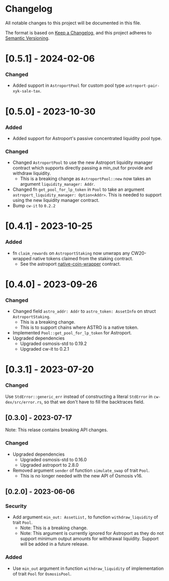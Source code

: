 # Changelog

All notable changes to this project will be documented in this file.

The format is based on [Keep a Changelog](https://keepachangelog.com/en/1.0.0/),
and this project adheres to [Semantic Versioning](https://semver.org/spec/v2.0.0.html).

# [0.5.1] - 2024-02-06

### Changed

- Added support in `AstroportPool` for custom pool type `astroport-pair-xyk-sale-tax`.

# [0.5.0] - 2023-10-30

### Added

- Added support for Astroport's passive concentrated liquidity pool type.

### Changed

- Changed `AstroportPool` to use the new Astroport liquidity manager contract which supports directly passing a min_out for provide and withdraw liquidity.
  - This is a breaking change as `AstroportPool::new` now takes an argument `liquidity_manager: Addr`.
- Changed fn `get_pool_for_lp_token` in `Pool` to take an argument `astroport_liquidity_manager: Option<Addr>`. This is needed to support using the new liquidity manager contract.
- Bump `cw-it` to `0.2.2`

# [0.4.1] - 2023-10-25

### Added

- fn `claim_rewards` on `AstroportStaking` now unwraps any CW20-wrapped native tokens claimed from the staking contract.
  - See the astroport [native-coin-wrapper](https://github.com/astroport-fi/astroport-core/tree/main/contracts/periphery/native-coin-wrapper) contract.

# [0.4.0] - 2023-09-26

### Changed

- Changed field `astro_addr: Addr` to `astro_token: AssetInfo` on struct `AstroportStaking`.
  - This is a breaking change.
  - This is to support chains where ASTRO is a native token.
- Implemented `Pool::get_pool_for_lp_token` for Astroport.
- Upgraded dependencies
  - Upgraded osmosis-std to 0.19.2
  - Upgraded cw-it to 0.2.1

# [0.3.1] - 2023-07-20

### Changed

Use `StdError::generic_err` instead of constructing a literal `StdError` in `cw-dex/src/error.rs`,
so that we don't have to fill the backtraces field.

## [0.3.0] - 2023-07-17

Note: This relase contains breaking API changes.

### Changed

- Upgraded dependencies
    - Upgraded osmosis-std to 0.16.0
    - Upgraded astroport to 2.8.0
- Removed argument `sender` of function `simulate_swap` of trait `Pool`.
    - This is no longer needed with the new API of Osmosis v16.

## [0.2.0] - 2023-06-06

### Security

- Add argument `min_out: AssetList,` to function `withdraw_liquidity` of trait `Pool`.
  - Note: This is a breaking change.
  - Note: This argument is currently ignored for Astroport as they do not support minimum output amounts for withdrawal liquidity. Support will be added in a future release.

### Added

- Use `min_out` argument in function `withdraw_liquidity` of implementation of trait `Pool` for `OsmosisPool`.
